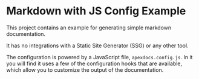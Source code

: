 # Markdown with JS Config Example

This project contains an example for generating simple markdown documentation.

It has no integrations with a Static Site Generator (SSG) or any other tool.

The configuration is powered by a JavaScript file, `apexdocs.config.js`. In it you will
find it uses a few of the configuration hooks that are available, which allow you to customize
the output of the documentation.
